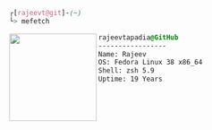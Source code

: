 ```css
┌[rajeevt@git]-(~)
└> mefetch
```
 

<div style="display:block;text-align:left"><img align="left" src="https://upload.wikimedia.org/wikipedia/commons/thumb/4/41/Fedora_icon_%282021%29.svg/1200px-Fedora_icon_%282021%29.svg.png" border="0" style="width:156px;">
  
  ```css
  rajeevtapadia@GitHub
  -----------------
  Name: Rajeev
  OS: Fedora Linux 38 x86_64
  Shell: zsh 5.9
  Uptime: 19 Years
  ```
</div>
